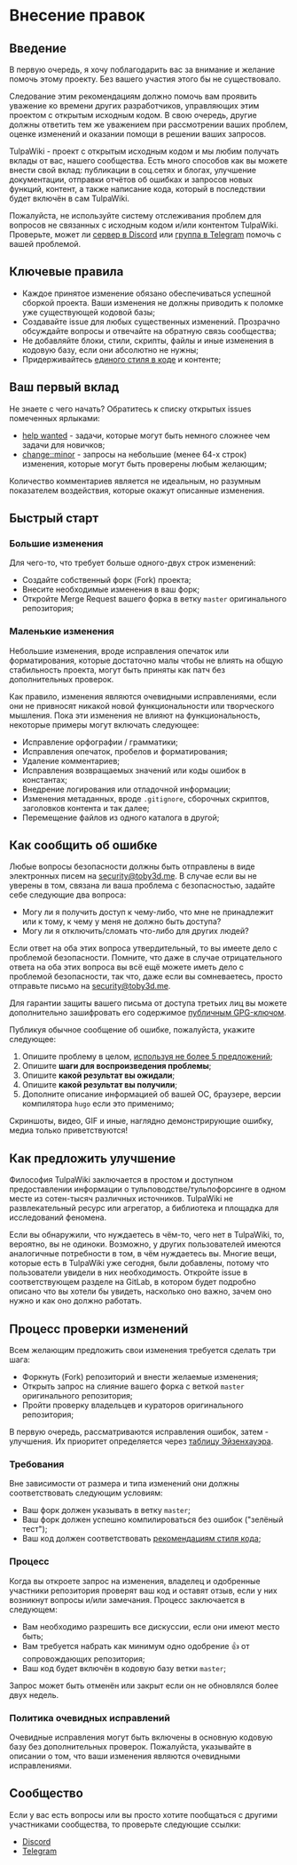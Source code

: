 # Внесение правок

## Введение

В первую очередь, я хочу поблагодарить вас за внимание и желание помочь этому
проекту. Без вашего участия этого бы не существовало.

Следование этим рекомендациям должно помочь вам проявить уважение ко времени
других разработчиков, управляющих этим проектом с открытым исходным кодом. В
свою очередь, другие должны ответить тем же уважением при рассмотрении ваших
проблем, оценке изменений и оказании помощи в решении ваших запросов.

TulpaWiki - проект с открытым исходным кодом и мы любим получать вклады от
вас, нашего сообщества. Есть много способов как вы можете внести свой вклад:
публикации в соц.сетях и блогах, улучшение документации, отправки отчётов об
ошибках и запросов новых функций, контент, а также написание кода, который
в последствии будет включён в сам TulpaWiki.

Пожалуйста, не используйте систему отслеживания проблем для вопросов не
связанных с исходным кодом и/или контентом TulpaWiki. Проверьте, может ли
[сервер в Discord](https://discord.gg/dv5kpGs) или
[группа в Telegram](https://t.me/+bDHOFDLpq58xMTky)
помочь с вашей проблемой.

## Ключевые правила

* Каждое принятое изменение обязано обеспечиваться успешной сборкой проекта. Ваши изменения не должны приводить к поломке уже существующей кодовой базы;
* Создавайте issue для любых существенных изменений. Прозрачно обсуждайте вопросы и отвечайте на обратную связь сообщества;
* Не добавляйте блоки, стили, скрипты, файлы и иные изменения в кодовую базу, если они абсолютно не нужны;
* Придерживайтесь [единого стиля в коде](https://codeguide.academy/) и контенте;

## Ваш первый вклад

Не знаете с чего начать? Обратитесь к списку открытых issues помеченных
ярлыками:

* [help wanted](https://gitlab.com/groups/TulpaWiki/-/issues?label_name%5B%5D=%F0%9F%91%8B+help+wanted) - задачи, которые могут быть немного сложнее чем задачи для новичков;
* [change::minor](https://gitlab.com/groups/TulpaWiki/-/merge_requests?label_name%5B%5D=change%3A%3Aminor) - запросы на небольшие (менее 64-х строк) изменения, которые могут быть проверены любым желающим;

Количество комментариев является не идеальным, но разумным показателем воздействия, которые окажут описанные изменения.

## Быстрый старт

### Большие изменения

Для чего-то, что требует больше одного-двух строк изменений:

* Создайте собственный форк (Fork) проекта;
* Внесите необходимые изменения в ваш форк;
* Откройте Merge Request вашего форка в ветку `master` оригинального репозитория;

### Маленькие изменения

Небольшие изменения, вроде исправления опечаток или форматирования, которые
достаточно малы чтобы не влиять на общую стабильность проекта, могут быть
приняты как патч без дополнительных проверок.

Как правило, изменения являются очевидными исправлениями, если они не
привносят никакой новой функциональности или творческого мышления. Пока эти
изменения не влияют на функциональность, некоторые примеры могут включать
следующее:

* Исправление орфографии / грамматики;
* Исправления опечаток, пробелов и форматирования;
* Удаление комментариев;
* Исправления возвращаемых значений или коды ошибок в константах;
* Внедрение логирования или отладочной информации;
* Изменения метаданных, вроде `.gitignore`, сборочных скриптов, заголовков контента и так далее;
* Перемещение файлов из одного каталога в другой;

## Как сообщить об ошибке

Любые вопросы безопасности должны быть отправлены в виде электронных писем на
[security@toby3d.me](mailto:security@toby3d.me).
В случае если вы не уверены в том, связана ли ваша проблема с безопасностью,
задайте себе следующие два вопроса:

* Могу ли я получить доступ к чему-либо, что мне не принадлежит или к тому, к чему у меня не должно быть доступа?
* Могу ли я отключить/сломать что-либо для других людей?

Если ответ на оба этих вопроса утвердительный, то вы имеете дело с проблемой
безопасности. Помните, что даже в случае отрицательного ответа на оба этих
вопроса вы всё ещё можете иметь дело с проблемой безопасности, так что, даже
если вы сомневаетесь, просто отправьте письмо на [security@toby3d.me](mailto:security@toby3d.me).

Для гарантии защиты вашего письма от доступа третьих лиц вы можете дополнительно зашифровать его содержимое [публичным GPG-ключом](https://toby3d.me/pgp_keys.asc).

Публикуя обычное сообщение об ошибке, пожалуйста, укажите следующее:

1. Опишите проблему в целом, [используя не более 5 предложений](https://toby3d.me/ru/five-sentences/);
2. Опишите **шаги для воспроизведения проблемы**;
3. Опишите **какой результат вы ожидали**;
4. Опишите **какой результат вы получили**;
5. Дополните описание информацией об вашей ОС, браузере, версии компилятора `hugo` если это применимо;

Скриншоты, видео, GIF и иные, наглядно демонстрирующие ошибку, медиа только
приветствуются!

## Как предложить улучшение

Философия TulpaWiki заключается в простом и доступном предоставлении
информации о тульповодстве/тульпофорсинге в одном месте из сотен-тысяч
различных источников. TulpaWiki не развлекательный ресурс или агрегатор, а
библиотека и площадка для исследований феномена.

Если вы обнаружили, что нуждаетесь в чём-то, чего нет в TulpaWiki, то,
вероятно, вы не одиноки. Возможно, у других пользователей имеются аналогичные
потребности в том, в чём нуждаетесь вы. Многие вещи, которые есть в TulpaWiki
уже сегодня, были добавлены, потому что пользователи увидели в них
необходимость. Откройте issue в соответствующем разделе на GitLab, в котором
будет подробно описано что вы хотели бы увидеть, насколько оно важно, зачем
оно нужно и как оно должно работать.

## Процесс проверки изменений

Всем желающим предложить свои изменения требуется сделать три шага:

* Форкнуть (Fork) репозиторий и внести желаемые изменения;
* Открыть запрос на слияние вашего форка с веткой `master` оригинального репозитория;
* Пройти проверку владельцев и кураторов оригинального репозитория;

В первую очередь, рассматриваются исправления ошибок, затем - улучшения. Их
приоритет определяется через [таблицу Эйзенхауэра](https://habr.com/ru/post/451354/).

### Требования

Вне зависимости от размера и типа изменений они должны соответствовать
следующим условиям:

* Ваш форк должен указывать в ветку `master`;
* Ваш форк должен успешно компилироваться без ошибок ("зелёный тест");
* Ваш код должен соответствовать [рекомендациям стиля кода](https://codeguide.academy/);

### Процесс

Когда вы откроете запрос на изменения, владелец и одобренные участники
репозитория проверят ваш код и оставят отзыв, если у них возникнут вопросы
и/или замечания. Процесс заключается в следующем:

* Вам необходимо разрешить все дискуссии, если они имеют место быть;
* Вам требуется набрать как минимум одно одобрение 👍 от сопровождающих репозитория;
* Ваш код будет включён в кодовую базу ветки `master`;

Запрос может быть отменён или закрыт если он не обновлялся более двух недель.

### Политика очевидных исправлений

Очевидные исправления могут быть включены в основную кодовую базу без
дополнительных проверок. Пожалуйста, указывайте в описании о том, что ваши
изменения являются очевидными исправлениями.

## Сообщество

Если у вас есть вопросы или вы просто хотите пообщаться с другими участниками
сообщества, то проверьте следующие ссылки:

* [Discord](https://discord.gg/dv5kpGs)
* [Telegram](https://t.me/+bDHOFDLpq58xMTky)
